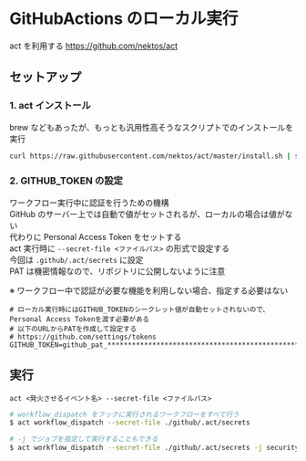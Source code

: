 # GitHubActions のローカル実行

act を利用する
https://github.com/nektos/act

## セットアップ

### 1. act インストール

brew などもあったが、もっとも汎用性高そうなスクリプトでのインストールを実行

```bash
curl https://raw.githubusercontent.com/nektos/act/master/install.sh | sudo bash
```

### 2. GITHUB_TOKEN の設定

ワークフロー実行中に認証を行うための機構  
GitHub のサーバー上では自動で値がセットされるが、ローカルの場合は値がない  
代わりに Personal Access Token をセットする  
act 実行時に `--secret-file <ファイルパス>` の形式で設定する  
今回は `.github/.act/secrets` に設定  
PAT は機密情報なので、リポジトリに公開しないように注意

※ ワークフロー中で認証が必要な機能を利用しない場合、指定する必要はない

```secrets
# ローカル実行時にはGITHUB_TOKENのシークレット値が自動セットされないので、Personal Access Tokenを渡す必要がある
# 以下のURLからPATを作成して設定する
# https://github.com/settings/tokens
GITHUB_TOKEN=github_pat_********************************************************************
```

## 実行

`act <発火させるイベント名> --secret-file <ファイルパス>`

```bash
# workflow_dispatch をフックに実行されるワークフローをすべて行う
$ act workflow_dispatch --secret-file ./github/.act/secrets

# -j でジョブを指定して実行することもできる
$ act workflow_dispatch --secret-file ./github/.act/secrets -j security_rules_test
```
